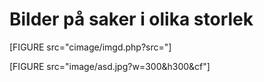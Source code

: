 Bilder på saker i olika storlek
=================================
[FIGURE src="cimage/imgd.php?src="]

[FIGURE src="image/asd.jpg?w=300&h300&cf"]
